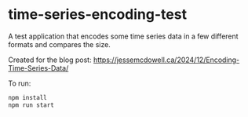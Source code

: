 # time-series-encoding-test

A test application that encodes some time series data in a few different formats and compares the size.

Created for the blog post: https://jessemcdowell.ca/2024/12/Encoding-Time-Series-Data/

To run:

```sh
npm install
npm run start
```
